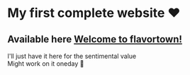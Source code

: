# My first complete website ❤️
## Available here [Welcome to flavortown!](https://mecies.github.io/my-first-website/) <br />
I'll just have it here for the sentimental value <br />
Might work on it oneday 🤺 
